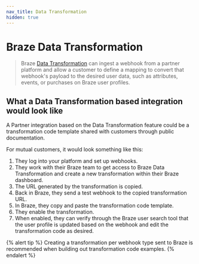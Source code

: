 ```yaml
---
nav_title: Data Transformation
hidden: true
---
```


# Braze Data Transformation

> Braze [Data Transformation]({{site.baseurl}}/data_transformation/) can ingest a webhook from a partner platform and allow a customer to define a mapping to convert that webhook's payload to the desired user data, such as attributes, events, or purchases on Braze user profiles.

## What a Data Transformation based integration would look like

A Partner integration based on the Data Transformation feature could be a transformation code template shared with customers through public documentation.

For mutual customers, it would look something like this:

1. They log into your platform and set up webhooks.
2. They work with their Braze team to get access to Braze Data Transformation and create a new transformation within their Braze dashboard.
3. The URL generated by the transformation is copied.
4. Back in Braze, they send a test webhook to the copied transformation URL.
5. In Braze, they copy and paste the transformation code template.
6. They enable the transformation.
7. When enabled, they can verify through the Braze user search tool that the user profile is updated based on the webhook and edit the transformation code as desired.

{% alert tip %}
Creating a transformation per webhook type sent to Braze is recommended when building out transformation code examples.
{% endalert %}
